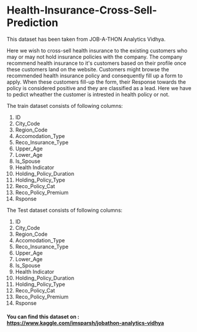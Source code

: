 # Health-Insurance-Cross-Sell-Prediction

This dataset has been taken from JOB-A-THON Analytics Vidhya.

Here we wish to cross-sell health insurance to the existing customers who may or may not hold insurance policies with the company. The company recommend health insurance to it's customers based on their profile once these customers land on the website. Customers might browse the recommended health insurance policy and consequently fill up a form to apply. When these customers fill-up the form, their Response towards the policy is considered positive and they are classified as a lead. Here we have to pedict wheather the customer is intrested in health policy or not.

The train dataset consists of following columns:
1. ID
2. City_Code
3. Region_Code
4. Accomodation_Type
5. Reco_Insurance_Type
6. Upper_Age
7. Lower_Age
8. Is_Spouse
9. Health Indicator
10. Holding_Policy_Duration
11. Holding_Policy_Type
12. Reco_Policy_Cat
13. Reco_Policy_Premium
14. Rsponse

The Test dataset consists of following columns:
1. ID
2. City_Code
3. Region_Code
4. Accomodation_Type
5. Reco_Insurance_Type
6. Upper_Age
7. Lower_Age
8. Is_Spouse
9. Health Indicator
10. Holding_Policy_Duration
11. Holding_Policy_Type
12. Reco_Policy_Cat
13. Reco_Policy_Premium
14. Rsponse

#### You can find this dataset on : https://www.kaggle.com/imsparsh/jobathon-analytics-vidhya
